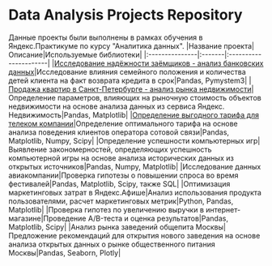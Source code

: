 # Data Analysis Projects Repository
Данные проекты были выполнены в рамках обучения в Яндекс.Практикуме по курсу "Аналитика данных".
|Название проекта|Описание|Используемые библиотеки|
|:---------------|:-------|:----------------------|
|[Исследование надёжности заёмщиков - анализ банковских данных](Issledovanie-nadezhnosty-zaemshikov)|Исследование влияния семейного положения и количества детей клиента на факт возврата кредита в срок|Pandas, Pymystem3|
|[Продажа квартир в Санкт-Петербурге - анализ рынка недвижимости](Prodazha_kvartir_v_Peterburge)|Определение параметров, влияющих на рыночную стоимость объектов недвижимости на основе анализа данных из сервиса Яндекс. Недвижимость|Pandas, Matplotlib|
|[Определение выгодного тарифа для телеком компании](Opredelenie_vygodnogo_tarifa_dlya_telecom_companii)|Определение оптимального тарифа на основе анализа поведения клиентов оператора сотовой связи|Pandas, Matplotlib, Numpy, Scipy|
|Определение успешности компьютерных игр|Выявление закономерностей, определяющих успешность компьютерной игры на основе анализа исторических данных из открытых источников|Pandas, Numpy, Matplotlib|
|Исследование данных авиакомпании|Проверка гипотезы о повышении спроса во время фестивалей|Pandas, Matplotlib, Scipy, также SQL|
|Оптимизация маркетинговых затрат в Яндекс.Афише|Анализ использования продукта пользователями, расчет маркетинговых метрик|Python, Pandas, Matplotlib|
|Проверка гипотез по увеличению выручки в интернет-магазине|Проведение A/B-теста и оценка результатов|Pandas, Matplotlib, Scipy|
|Анализ рынка заведений общепита Москвы|Предложение рекомендаций для открытия нового заведения на основе анализа открытых данных о рынке общественного питания Москвы|Pandas, Seaborn, Plotly|
